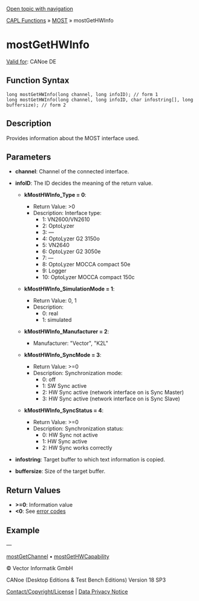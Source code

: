 [Open topic with navigation](../../../../../CANoeDEFamily.htm#Topics/CAPLFunctions/MOST/Functions/CAPLfunctionMOSTGetHWInfo.md)

[CAPL Functions](../../CAPLfunctions.md) » [MOST](../CAPLfunctionsMOSTOverview.md) » mostGetHWInfo

# mostGetHWInfo

[Valid for](../../../Shared/FeatureAvailability.md): CANoe DE

## Function Syntax

```plaintext
long mostGetHWInfo(long channel, long infoID); // form 1
long mostGetHWInfo(long channel, long infoID, char infostring[], long buffersize); // form 2
```

## Description

Provides information about the MOST interface used.

## Parameters

- **channel**: Channel of the connected interface.
- **infoID**: The ID decides the meaning of the return value.

  - **kMostHWInfo_Type = 0**: 
    - Return Value: >0
    - Description: Interface type:
      - 1: VN2600/VN2610
      - 2: OptoLyzer
      - 3: —
      - 4: OptoLyzer G2 3150o
      - 5: VN2640
      - 6: OptoLyzer G2 3050e
      - 7: —
      - 8: OptoLyzer MOCCA compact 50e
      - 9: Logger
      - 10: OptoLyzer MOCCA compact 150c

  - **kMostHWInfo_SimulationMode = 1**: 
    - Return Value: 0, 1
    - Description: 
      - 0: real
      - 1: simulated

  - **kMostHWInfo_Manufacturer = 2**: 
    - Manufacturer: "Vector", "K2L"

  - **kMostHWInfo_SyncMode = 3**: 
    - Return Value: >=0
    - Description: Synchronization mode:
      - 0: off
      - 1: SW Sync active
      - 2: HW Sync active (network interface on <channel> is Sync Master)
      - 3: HW Sync active (network interface on <channel> is Sync Slave)

  - **kMostHWInfo_SyncStatus = 4**: 
    - Return Value: >=0
    - Description: Synchronization status:
      - 0: HW Sync not active
      - 1: HW Sync active
      - 2: HW Sync works correctly

- **infostring**: Target buffer to which text information is copied.
- **buffersize**: Size of the target buffer.

## Return Values

- **>=0**: Information value
- **<0**: See [error codes](../CAPLfunctionsMOSTErrorCodes.md)

## Example

—

[mostGetChannel](CAPLfunctionMOSTGetChannel.md) • [mostGetHWCapability](CAPLfunctionMOSTGetHWCapability.md)

© Vector Informatik GmbH

CANoe (Desktop Editions & Test Bench Editions) Version 18 SP3

[Contact/Copyright/License](../../../Shared/ContactCopyrightLicense.md) | [Data Privacy Notice](https://www.vector.com/int/en/company/get-info/privacy-policy/)
